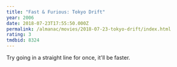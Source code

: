 ```yaml
---
title: "Fast & Furious: Tokyo Drift"
year: 2006
date: 2018-07-23T17:55:50.000Z
permalink: /almanac/movies/2018-07-23-tokyo-drift/index.html
rating: 3
tmdbid: 8324
---
```


Try going in a straight line for once,  it'll be faster.